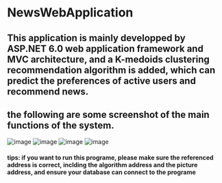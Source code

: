 # NewsWebApplication

## This application is mainly developped by ASP.NET 6.0 web application framework and MVC architecture, and a K-medoids clustering recommendation algorithm is added, which can predict the preferences of active users and recommend news.
## the following are some screenshot of the main functions of the system.

![image](https://github.com/ych0602/NewsWebApplication/blob/dev/1.0/NewsWebApplication/wwwroot/ReadmePic1.png)
![image](https://github.com/ych0602/NewsWebApplication/blob/dev/1.0/NewsWebApplication/wwwroot/ReadmePic4.png)
![image](https://github.com/ych0602/NewsWebApplication/blob/dev/1.0/NewsWebApplication/wwwroot/ReadmePic2.png)
![image](https://github.com/ych0602/NewsWebApplication/blob/dev/1.0/NewsWebApplication/wwwroot/ReadmePic3.png)


#### tips: if you want to run this programe, please make sure the referenced address is correct, inclding the algorithm address and the picture address, and ensure your database can connect to the programe
